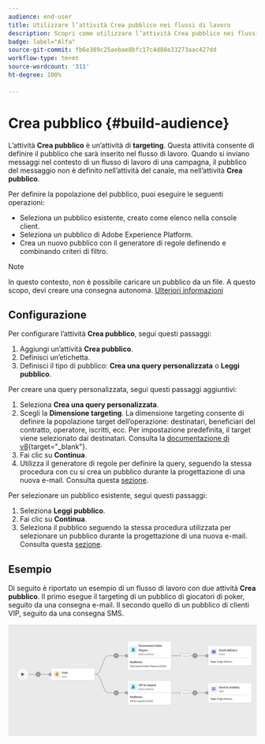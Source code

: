 ```yaml
---
audience: end-user
title: Utilizzare l’attività Crea pubblico nei flussi di lavoro
description: Scopri come utilizzare l’attività Crea pubblico nei flussi di lavoro
badge: label="Alfa"
source-git-commit: fb6e389c25aebae8bfc17c4d88e33273aac427dd
workflow-type: tm+mt
source-wordcount: '311'
ht-degree: 100%

---
```



# Crea pubblico {#build-audience}

L’attività **Crea pubblico** è un’attività di **targeting**. Questa attività consente di definire il pubblico che sarà inserito nel flusso di lavoro. Quando si inviano messaggi nel contesto di un flusso di lavoro di una campagna, il pubblico del messaggio non è definito nell’attività del canale, ma nell’attività **Crea pubblico**.

Per definire la popolazione del pubblico, puoi eseguire le seguenti operazioni:

* Seleziona un pubblico esistente, creato come elenco nella console client.
* Seleziona un pubblico di Adobe Experience Platform.
* Crea un nuovo pubblico con il generatore di regole definendo e combinando criteri di filtro.

>[!NOTE]
>
>In questo contesto, non è possibile caricare un pubblico da un file. A questo scopo, devi creare una consegna autonoma. [Ulteriori informazioni](../../audience/about-audiences.md)

<!--
The **Build audience** activity can be placed at the beginning of the workflow or after any other activity. Any activity can be placed after the **Build audience**.
-->

## Configurazione

Per configurare l’attività **Crea pubblico**, segui questi passaggi:

1. Aggiungi un’attività **Crea pubblico**.
1. Definisci un’etichetta.
1. Definisci il tipo di pubblico: **Crea una query personalizzata** o **Leggi pubblico**.

Per creare una query personalizzata, segui questi passaggi aggiuntivi:

1. Seleziona **Crea una query personalizzata**.
1. Scegli la **Dimensione targeting**. La dimensione targeting consente di definire la popolazione target dell’operazione: destinatari, beneficiari del contratto, operatore, iscritti, ecc. Per impostazione predefinita, il target viene selezionato dai destinatari. Consulta la [documentazione di v8](https://experienceleague.adobe.com/docs/campaign/automation/workflows/introduction/wf-type/targeting-workflows.html?lang=it#targeting-and-filtering-dimensions){target="_blank"}.
1. Fai clic su **Continua**.
1. Utilizza il generatore di regole per definire la query, seguendo la stessa procedura con cu si crea un pubblico durante la progettazione di una nuova e-mail. Consulta questa [sezione](../../audience/segment-builder.md).

Per selezionare un pubblico esistente, segui questi passaggi:

1. Seleziona **Leggi pubblico**.
1. Fai clic su **Continua**.
1. Seleziona il pubblico seguendo la stessa procedura utilizzata per selezionare un pubblico durante la progettazione di una nuova e-mail. Consulta questa [sezione](../../audience/add-audience.md).

## Esempio

Di seguito è riportato un esempio di un flusso di lavoro con due attività **Crea pubblico**. Il primo esegue il targeting di un pubblico di giocatori di poker, seguito da una consegna e-mail. Il secondo quello di un pubblico di clienti VIP, seguito da una consegna SMS.

![](../assets/workflow-audience-example.png)